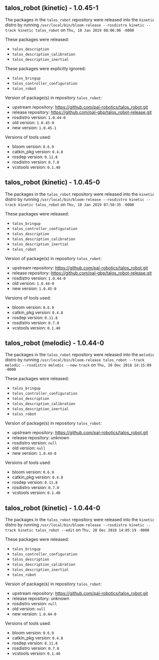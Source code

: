 ## talos_robot (kinetic) - 1.0.45-1

The packages in the `talos_robot` repository were released into the `kinetic` distro by running `/usr/local/bin/bloom-release --rosdistro kinetic --track kinetic talos_robot` on `Thu, 10 Jan 2019 08:06:06 -0000`

These packages were released:
- `talos_description`
- `talos_description_calibration`
- `talos_description_inertial`

These packages were explicitly ignored:
- `talos_bringup`
- `talos_controller_configuration`
- `talos_robot`

Version of package(s) in repository `talos_robot`:

- upstream repository: https://github.com/pal-robotics/talos_robot.git
- release repository: https://github.com/pal-gbp/talos_robot-release.git
- rosdistro version: `1.0.44-0`
- old version: `1.0.45-0`
- new version: `1.0.45-1`

Versions of tools used:

- bloom version: `0.6.9`
- catkin_pkg version: `0.4.8`
- rosdep version: `0.11.8`
- rosdistro version: `0.7.0`
- vcstools version: `0.1.40`


## talos_robot (kinetic) - 1.0.45-0

The packages in the `talos_robot` repository were released into the `kinetic` distro by running `/usr/local/bin/bloom-release --rosdistro kinetic --track kinetic talos_robot` on `Thu, 10 Jan 2019 07:50:35 -0000`

These packages were released:
- `talos_bringup`
- `talos_controller_configuration`
- `talos_description`
- `talos_description_calibration`
- `talos_description_inertial`
- `talos_robot`

Version of package(s) in repository `talos_robot`:

- upstream repository: https://github.com/pal-robotics/talos_robot.git
- release repository: https://github.com/pal-gbp/talos_robot-release.git
- rosdistro version: `1.0.44-0`
- old version: `1.0.44-0`
- new version: `1.0.45-0`

Versions of tools used:

- bloom version: `0.6.9`
- catkin_pkg version: `0.4.8`
- rosdep version: `0.11.8`
- rosdistro version: `0.7.0`
- vcstools version: `0.1.40`


## talos_robot (melodic) - 1.0.44-0

The packages in the `talos_robot` repository were released into the `melodic` distro by running `/usr/local/bin/bloom-release talos_robot --track melodic --rosdistro melodic --new-track` on `Thu, 20 Dec 2018 14:15:09 -0000`

These packages were released:
- `talos_bringup`
- `talos_controller_configuration`
- `talos_description`
- `talos_description_calibration`
- `talos_description_inertial`
- `talos_robot`

Version of package(s) in repository `talos_robot`:

- upstream repository: https://github.com/pal-robotics/talos_robot.git
- release repository: unknown
- rosdistro version: `null`
- old version: `null`
- new version: `1.0.44-0`

Versions of tools used:

- bloom version: `0.6.9`
- catkin_pkg version: `0.4.8`
- rosdep version: `0.11.8`
- rosdistro version: `0.7.0`
- vcstools version: `0.1.40`


## talos_robot (kinetic) - 1.0.44-0

The packages in the `talos_robot` repository were released into the `kinetic` distro by running `/usr/local/bin/bloom-release --rosdistro kinetic --track kinetic talos_robot --edit` on `Thu, 20 Dec 2018 14:05:19 -0000`

These packages were released:
- `talos_bringup`
- `talos_controller_configuration`
- `talos_description`
- `talos_description_calibration`
- `talos_description_inertial`
- `talos_robot`

Version of package(s) in repository `talos_robot`:

- upstream repository: https://github.com/pal-robotics/talos_robot.git
- release repository: unknown
- rosdistro version: `null`
- old version: `null`
- new version: `1.0.44-0`

Versions of tools used:

- bloom version: `0.6.9`
- catkin_pkg version: `0.4.8`
- rosdep version: `0.11.8`
- rosdistro version: `0.7.0`
- vcstools version: `0.1.40`


